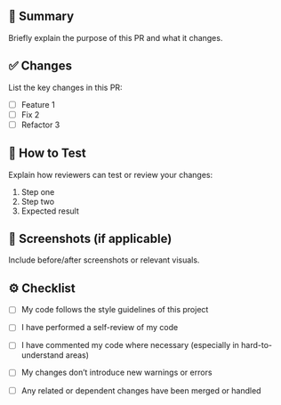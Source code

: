 ## 🧠 Summary
Briefly explain the purpose of this PR and what it changes.

## ✅ Changes
List the key changes in this PR:
- [ ] Feature 1
- [ ] Fix 2
- [ ] Refactor 3

## 🧪 How to Test
Explain how reviewers can test or review your changes:
1. Step one
2. Step two
3. Expected result

## 📸 Screenshots (if applicable)
Include before/after screenshots or relevant visuals.

## ⚙️ Checklist
- [ ] My code follows the style guidelines of this project
- [ ] I have performed a self-review of my code
- [ ] I have commented my code where necessary (especially in hard-to-understand areas)
- [ ] My changes don’t introduce new warnings or errors
- [ ] Any related or dependent changes have been merged or handled

